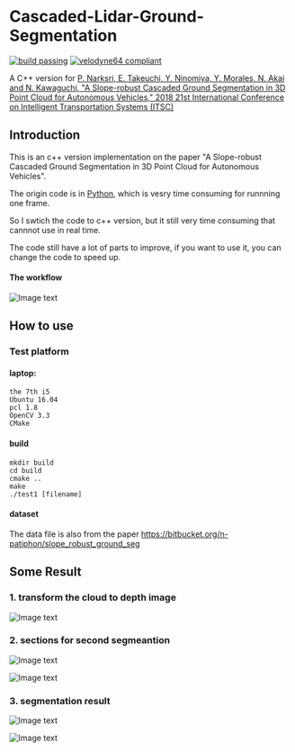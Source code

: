 # Cascaded-Lidar-Ground-Segmentation

[![build passing](https://img.shields.io/badge/build-passing-brightgreen.svg)](https://github.com/wangx1996/Cascaded-Lidar-Ground-Segmentation) [![velodyne64 compliant](https://img.shields.io/badge/velodyne64-compliant-red.svg)](https://github.com/wangx1996/Cascaded-Lidar-Ground-Segmentation)

A C++ version for [P. Narksri, E. Takeuchi, Y. Ninomiya, Y. Morales, N. Akai and N. Kawaguchi, "A Slope-robust Cascaded Ground Segmentation in 3D Point Cloud for Autonomous Vehicles," 2018 21st International Conference on Intelligent Transportation Systems (ITSC)](https://ieeexplore.ieee.org/document/8569534)

## Introduction

This is an c++ version implementation on the paper "A Slope-robust Cascaded Ground Segmentation in 3D Point Cloud for Autonomous Vehicles".

The origin code is in [Python](https://bitbucket.org/n-patiphon/slope_robust_ground_seg), which is vesry time consuming for runnning one frame.

So I swtich the code to c++ version, but it still very time consuming that cannnot use in real time.

The code still have a lot of parts to improve, if you want to use it, you can change the code to speed up.

#### The workflow

![Image text](https://github.com/wangx1996/Cascaded-Lidar-Ground-Segmentation/blob/main/image/flow.png)


## How to use

### Test platform

#### laptop:

    the 7th i5
    Ubuntu 16.04
    pcl 1.8
    OpenCV 3.3
    CMake
    
#### build

    mkdir build
    cd build
    cmake ..
    make
    ./test1 [filename]
    
#### dataset
 
 The data file is also from the paper https://bitbucket.org/n-patiphon/slope_robust_ground_seg
 
## Some Result

### 1. transform the cloud to depth image

![Image text](https://github.com/wangx1996/Cascaded-Lidar-Ground-Segmentation/blob/main/image/range.png)

### 2. sections for second segmeantion

![Image text](https://github.com/wangx1996/Cascaded-Lidar-Ground-Segmentation/blob/main/image/section2.png)

![Image text](https://github.com/wangx1996/Cascaded-Lidar-Ground-Segmentation/blob/main/image/planefitting.png)


### 3. segmentation result


![Image text](https://github.com/wangx1996/Cascaded-Lidar-Ground-Segmentation/blob/main/image/ground1.png)

![Image text](https://github.com/wangx1996/Cascaded-Lidar-Ground-Segmentation/blob/main/image/groun2.png)

